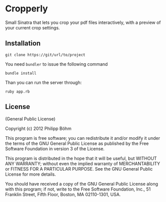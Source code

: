 # Cropperly

Small Sinatra that lets you crop your pdf files interactively, with a preview 
of your current crop settings.

## Installation

    git clone https://git/url/to/project

You need `bundler` to issue the following command

    bundle install

Than you can run the server through:

    ruby app.rb

## License

(General Public License)

Copyright (c) 2012 Philipp Böhm

This program is free software; you can redistribute it and/or modify
it under the terms of the GNU General Public License as published by
the Free Software Foundation in version 3 of the License.

This program is distributed in the hope that it will be useful,
but WITHOUT ANY WARRANTY; without even the implied warranty of
MERCHANTABILITY or FITNESS FOR A PARTICULAR PURPOSE.  See the
GNU General Public License for more details.

You should have received a copy of the GNU General Public License
along with this program; if not, write to the Free Software
Foundation, Inc., 51 Franklin Street, Fifth Floor, Boston,
MA 02110-1301, USA.

